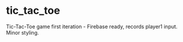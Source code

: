 # tic_tac_toe

Tic-Tac-Toe game first iteration - Firebase ready, records player1 input. Minor styling.

